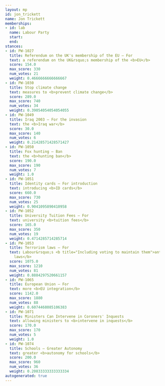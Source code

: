 ```yaml
---
layout: mp
id: jon_trickett
name: Jon Trickett
memberships:
- id: lab
  name: Labour Party
  start: 
  end: 
stances:
- id: PW-1027
  title: Referendum on the UK's membership of the EU — For
  text: a referendum on the UK&rsquo;s membership of the <b>EU</b>
  score: 154.0
  max_score: 330
  num_votes: 21
  weight: 0.4666666666666667
- id: PW-1030
  title: Stop climate change
  text: measures to <b>prevent climate change</b>
  score: 289.0
  max_score: 740
  num_votes: 34
  weight: 0.39054054054054055
- id: PW-1049
  title: Iraq 2003 — For the invasion
  text: the <b>Iraq war</b>
  score: 30.0
  max_score: 140
  num_votes: 6
  weight: 0.21428571428571427
- id: PW-1050
  title: Fox hunting — Ban
  text: the <b>hunting ban</b>
  score: 190.0
  max_score: 190
  num_votes: 7
  weight: 1.0
- id: PW-1051
  title: Identity cards — For introduction
  text: introducing <b>ID cards</b>
  score: 660.0
  max_score: 730
  num_votes: 25
  weight: 0.9041095890410958
- id: PW-1052
  title: University Tuition Fees — For
  text: university <b>tuition fees</b>
  score: 165.0
  max_score: 350
  num_votes: 19
  weight: 0.4714285714285714
- id: PW-1053
  title: Terrorism laws — For
  text: Labour&rsquo;s <b title="Including voting to maintain them">anti-terrorism
    laws</b>
  score: 1075.0
  max_score: 1210
  num_votes: 81
  weight: 0.8884297520661157
- id: PW-1065
  title: European Union — For
  text: more <b>EU integration</b>
  score: 1142.0
  max_score: 1880
  num_votes: 88
  weight: 0.6074468085106383
- id: PW-1071
  title: Ministers Can Intervene in Coroners' Inquests
  text: allowing ministers to <b>intervene in inquests</b>
  score: 170.0
  max_score: 170
  num_votes: 5
  weight: 1.0
- id: PW-1074
  title: Schools — Greater Autonomy
  text: greater <b>autonomy for schools</b>
  score: 200.0
  max_score: 960
  num_votes: 36
  weight: 0.20833333333333334
autogenerated: true
---
```

